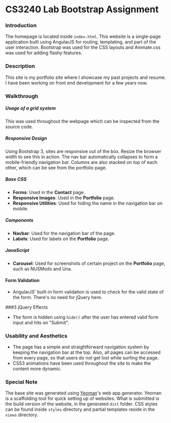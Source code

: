 CS3240 Lab Bootstrap Assignment
===============================

### Introduction

The homepage is located inside `index.html`. This website is a single-page application built using AngularJS for routing, templating, and part of the user interaction. Bootstrap was used for the CSS layouts and Animate.css was used for adding flashy features.


### Description

This site is my portfolio site where I showcase my past projects and resume. I have been working on front end development for a few years now.


### Walkthrough

##### Usage of a grid system
This was used throughout the webpage which can be inspected from the source code.

##### Responsive Design
Using Bootstrap 3, sites are responsive out of the box. Resize the browser width to see this in action. The nav bar automatically collapses to form a mobile-friendly navigation bar. Columns are also stacked on top of each other, which can be see from the portfolio page.

##### Base CSS
- **Forms**: Used in the **Contact** page.
- **Responsive Images**: Used in the **Portfolio** page.
- **Responsive Utilities**: Used for hiding the name in the navigation bar on mobile.

##### Components
- **Navbar**: Used for the navigation bar of the page.
- **Labels**: Used for labels on the **Portfolio** page.

##### JavaScript
- **Carousel**: Used for screenshots of certain project on the **Portfolio** page, such as NUSMods and Una.

#### Form Validation
- AngularJS' built-in form validation is used to check for the valid state of the form. There's no need for jQuery here.

###3 jQuery Effects
- The form is hidden using `hide()` after the user has entered valid form input and hits on "Submit".


### Usability and Aesthetics
- The page has a simple and straightforward navigation system by keeping the navigation bar at the top. Also, all pages can be accessed from every page, so that users do not get lost while surfing the page.
- CSS3 animations have been used throughout the site to make the content more dynamic.


### Special Note

The base site was generated using [Yeoman](http://yeoman.io/)'s web app generator. Yeoman is a scaffolding tool for quick setting up of websites. What is submitted is the build version of the website, in the generated `dist` folder. CSS styles can be found inside `styles` directory and partial templates reside in the `views` directory.
